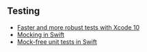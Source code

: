 ## Testing
- [Faster and more robust tests with Xcode 10](https://www.swiftbysundell.com/daily-wwdc/faster-and-more-robust-tests-with-xcode-10)
- [Mocking in Swift](https://medium.com/@johnsundell/mocking-in-swift-56a913ee7484)
- [Mock-free unit tests in Swift](https://www.swiftbysundell.com/posts/mock-free-unit-tests-in-swift)
